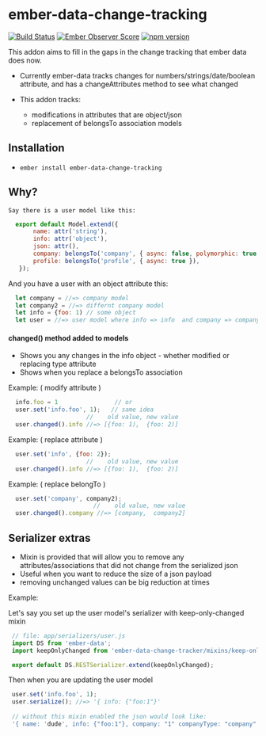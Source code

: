 # ember-data-change-tracking

[![Build Status](https://secure.travis-ci.org/danielspaniel/ember-data-change-tracker.png?branch=master)](http://travis-ci.org/danielspaniel/ember-data-change-tracker) [![Ember Observer Score](http://emberobserver.com/badges/ember-data-change-tracker.svg)](http://emberobserver.com/addons/ember-data-change-tracker) [![npm version](https://badge.fury.io/js/ember-data-change-tracker.svg)](http://badge.fury.io/js/ember-data-change-tracker)

This addon aims to fill in the gaps in the change tracking that ember data does now. 
 - Currently ember-data tracks changes for numbers/strings/date/boolean attribute,
  and has a changeAttributes method to see what changed 
 
 - This addon tracks:
    - modifications in attributes that are object/json
    - replacement of belongsTo association models 

## Installation

* `ember install ember-data-change-tracking`

## Why?
    
    Say there is a user model like this:

```javascript
  export default Model.extend({
       name: attr('string'),
       info: attr('object'),
       json: attr(),
       company: belongsTo('company', { async: false, polymorphic: true }),
       profile: belongsTo('profile', { async: true }),
   });
```

   And you have a user with an object attribute this:

```javascript
  let company = //=> company model 
  let company2 = //=> differnt company model 
  let info = {foo: 1) // some object
  let user = //=> user model where info => info  and company => company
```

#### changed() method added to models
  -  Shows you any changes in the info object 
    - whether modified or replacing type attribute  
  - Shows when you replace a belongsTo association
   
Example: ( modify attribute ) 
```javascript
  info.foo = 1                // or
  user.set('info.foo', 1);   // same idea
                      //    old value, new value      
  user.changed().info //=> [{foo: 1),  {foo: 2)] 
```

Example: ( replace attribute ) 
```javascript
  user.set('info', {foo: 2}); 
                      //    old value, new value      
  user.changed().info //=> [{foo: 1),  {foo: 2)] 
```

Example: ( replace belongTo ) 
```javascript
  user.set('company', company2);  
                        //    old value, new value      
  user.changed().company //=> [company,  company2] 
```
   
## Serializer extras
  - Mixin is provided that will allow you to remove any attributes/associations
   that did not change from the serialized json
  - Useful when you want to reduce the size of a json payload 
   - removing unchanged values can be big reduction at times
   
 Example:  
 
  Let's say you set up the user model's serializer with keep-only-changed mixin  
  
 ```javascript
  // file: app/serializers/user.js
  import DS from 'ember-data';
  import keepOnlyChanged from 'ember-data-change-tracker/mixins/keep-only-changed';
 
  export default DS.RESTSerializer.extend(keepOnlyChanged);
 ```
   
  Then when you are updating the user model 
 ```javascript
  user.set('info.foo', 1);
  user.serialize(); //=> '{ info: {"foo:1"}'
  
  // without this mixin enabled the json would look like:
  '{ name: 'dude', info: {"foo:1"}, company: "1" companyType: "company"', profile: "1"}'  
 ```
